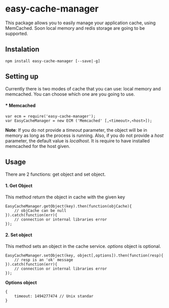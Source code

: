 # easy-cache-manager
This package allows you to easily manage your application cache, using MemCached. Soon local memory and redis storage are going to be supported.

## Instalation
```
npm install easy-cache-manager [--save|-g]
```
## Setting up
Currently there is two modes of cache that you can use: local memory and memcached. You can choose which one are you going to use.
#### * Memcached
```
var ecm = require('easy-cache-manager');
var EasyCacheManager = new ECM ('Memcached' [,<timeout>,<host>]);
```
**Note**: If you do not provide a *timeout* parameter, the object will be in memory as long as the process is running. Also, if you do not provide a *host* parameter, the default value is *localhost*. It is require to have installed memcached for the host given.

## Usage

There are 2 functions: get object and set object.
#### 1. Get Object
This method return the object in cache with the given key
```
EasyCacheManager.getObject(key).then(function(objCache){
    // objCache can be null
}).catch(function(err){
    // connection or internal libraries error
});
```
#### 2. Set object
This method sets an object in the cache service. *options* object is optional.
```
EasyCacheManager.setObject(key, object[,options]).then(function(resp){
    // resp is an 'ok' message
}).catch(function(err){
    // connection or internal libraries error
});
```
**Options object**
```
{
    timeout: 1494277474 // Unix standar
}
```